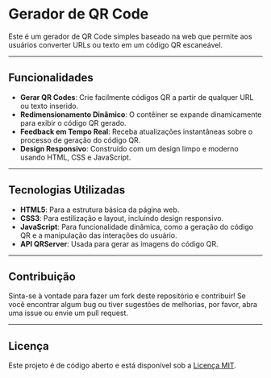 # Gerador de QR Code

Este é um gerador de QR Code simples baseado na web que permite aos usuários converter URLs ou texto em um código QR escaneável.

---

## Funcionalidades

* **Gerar QR Codes**: Crie facilmente códigos QR a partir de qualquer URL ou texto inserido.
* **Redimensionamento Dinâmico**: O contêiner se expande dinamicamente para exibir o código QR gerado.
* **Feedback em Tempo Real**: Receba atualizações instantâneas sobre o processo de geração do código QR.
* **Design Responsivo**: Construído com um design limpo e moderno usando HTML, CSS e JavaScript.

---

## Tecnologias Utilizadas

* **HTML5**: Para a estrutura básica da página web.
* **CSS3**: Para estilização e layout, incluindo design responsivo.
* **JavaScript**: Para funcionalidade dinâmica, como a geração do código QR e a manipulação das interações do usuário.
* **API QRServer**: Usada para gerar as imagens do código QR.

---
## Contribuição

Sinta-se à vontade para fazer um fork deste repositório e contribuir! Se você encontrar algum bug ou tiver sugestões de melhorias, por favor, abra uma issue ou envie um pull request.

---

## Licença

Este projeto é de código aberto e está disponível sob a [Licença MIT](LICENSE).
